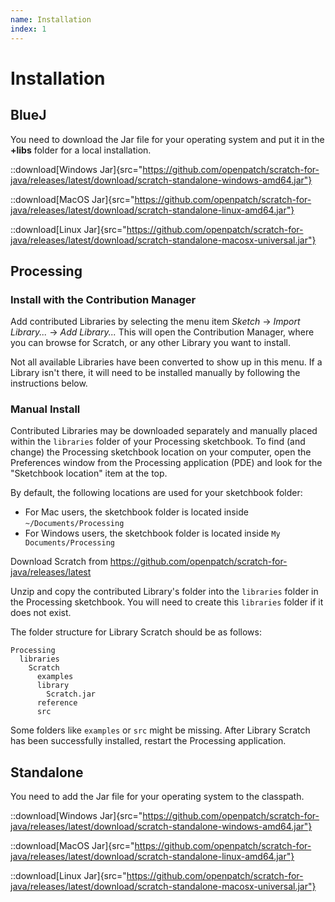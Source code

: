 ```yaml
---
name: Installation
index: 1
---
```


# Installation

## BlueJ

You need to download the Jar file for your operating system and put it in the **+libs** folder for a local installation.

::download[Windows Jar]{src="https://github.com/openpatch/scratch-for-java/releases/latest/download/scratch-standalone-windows-amd64.jar"}

::download[MacOS Jar]{src="https://github.com/openpatch/scratch-for-java/releases/latest/download/scratch-standalone-linux-amd64.jar"}

::download[Linux Jar]{src="https://github.com/openpatch/scratch-for-java/releases/latest/download/scratch-standalone-macosx-universal.jar"}

## Processing

### Install with the Contribution Manager

Add contributed Libraries by selecting the menu item _Sketch_ → _Import Library..._ → _Add Library..._ This will open the Contribution Manager, where you can browse for Scratch, or any other Library you want to install.

Not all available Libraries have been converted to show up in this menu. If a Library isn't there, it will need to be installed manually by following the instructions below.

### Manual Install

Contributed Libraries may be downloaded separately and manually placed within the `libraries` folder of your Processing sketchbook. To find (and change) the Processing sketchbook location on your computer, open the Preferences window from the Processing application (PDE) and look for the "Sketchbook location" item at the top.

By default, the following locations are used for your sketchbook folder:
* For Mac users, the sketchbook folder is located inside `~/Documents/Processing`
* For Windows users, the sketchbook folder is located inside `My Documents/Processing`

Download Scratch from https://github.com/openpatch/scratch-for-java/releases/latest

Unzip and copy the contributed Library's folder into the `libraries` folder in the Processing sketchbook. You will need to create this `libraries` folder if it does not exist.

The folder structure for Library Scratch should be as follows:

```
Processing
  libraries
    Scratch
      examples
      library
        Scratch.jar
      reference
      src
```

Some folders like `examples` or `src` might be missing. After Library Scratch has been successfully installed, restart the Processing application.

## Standalone

You need to add the Jar file for your operating system to the classpath.

::download[Windows Jar]{src="https://github.com/openpatch/scratch-for-java/releases/latest/download/scratch-standalone-windows-amd64.jar"}

::download[MacOS Jar]{src="https://github.com/openpatch/scratch-for-java/releases/latest/download/scratch-standalone-linux-amd64.jar"}

::download[Linux Jar]{src="https://github.com/openpatch/scratch-for-java/releases/latest/download/scratch-standalone-macosx-universal.jar"}